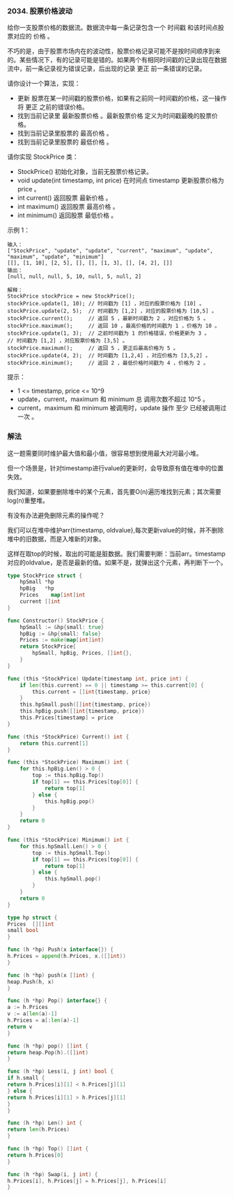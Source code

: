 ### 2034. 股票价格波动
给你一支股票价格的数据流。数据流中每一条记录包含一个 时间戳 和该时间点股票对应的 价格 。

不巧的是，由于股票市场内在的波动性，股票价格记录可能不是按时间顺序到来的。某些情况下，有的记录可能是错的。如果两个有相同时间戳的记录出现在数据流中，前一条记录视为错误记录，后出现的记录 更正 前一条错误的记录。

请你设计一个算法，实现：

- 更新 股票在某一时间戳的股票价格，如果有之前同一时间戳的价格，这一操作将 更正 之前的错误价格。
- 找到当前记录里 最新股票价格 。最新股票价格 定义为时间戳最晚的股票价格。
- 找到当前记录里股票的 最高价格 。
- 找到当前记录里股票的 最低价格 。

请你实现 StockPrice 类：

- StockPrice() 初始化对象，当前无股票价格记录。
- void update(int timestamp, int price) 在时间点 timestamp 更新股票价格为 price 。
- int current() 返回股票 最新价格 。
- int maximum() 返回股票 最高价格 。
- int minimum() 返回股票 最低价格 。


示例 1：
```
输入：
["StockPrice", "update", "update", "current", "maximum", "update", "maximum", "update", "minimum"]
[[], [1, 10], [2, 5], [], [], [1, 3], [], [4, 2], []]
输出：
[null, null, null, 5, 10, null, 5, null, 2]

解释：
StockPrice stockPrice = new StockPrice();
stockPrice.update(1, 10); // 时间戳为 [1] ，对应的股票价格为 [10] 。
stockPrice.update(2, 5);  // 时间戳为 [1,2] ，对应的股票价格为 [10,5] 。
stockPrice.current();     // 返回 5 ，最新时间戳为 2 ，对应价格为 5 。
stockPrice.maximum();     // 返回 10 ，最高价格的时间戳为 1 ，价格为 10 。
stockPrice.update(1, 3);  // 之前时间戳为 1 的价格错误，价格更新为 3 。
// 时间戳为 [1,2] ，对应股票价格为 [3,5] 。
stockPrice.maximum();     // 返回 5 ，更正后最高价格为 5 。
stockPrice.update(4, 2);  // 时间戳为 [1,2,4] ，对应价格为 [3,5,2] 。
stockPrice.minimum();     // 返回 2 ，最低价格时间戳为 4 ，价格为 2 。
```

提示：

- 1 <= timestamp, price <= 10^9
- update，current，maximum 和 minimum 总 调用次数不超过 10^5 。
- current，maximum 和 minimum 被调用时，update 操作 至少 已经被调用过 一次 。

### 解法
这一题需要同时维护最大值和最小值，很容易想到使用最大对河最小堆。

但一个场景是，针对timestamp进行value的更新时，会导致原有值在堆中的位置失效。

我们知道，如果要删除堆中的某个元素，首先要O(n)遍历堆找到元素；其次需要log(n)重整堆。

有没有办法避免删除元素的操作呢？

我们可以在堆中维护arr{timestamp, oldvalue},每次更新value的时候，并不删除堆中的旧数据，而是入堆新的对象。

这样在取top的时候，取出的可能是脏数据。我们需要判断：当前arr。timestamp对应的oldvalue，是否是最新的值。如果不是，就弹出这个元素，再判断下一个。
```go
type StockPrice struct {
	hpSmall *hp
	hpBig   *hp
	Prices    map[int]int
	current []int
}

func Constructor() StockPrice {
	hpSmall := &hp{small: true}
	hpBig := &hp{small: false}
	Prices := make(map[int]int)
	return StockPrice{
		hpSmall, hpBig, Prices, []int{},
	}
}

func (this *StockPrice) Update(timestamp int, price int) {
	if len(this.current) == 0 || timestamp >= this.current[0] {
		this.current = []int{timestamp, price}
	}
	this.hpSmall.push([]int{timestamp, price})
	this.hpBig.push([]int{timestamp, price})
	this.Prices[timestamp] = price
}

func (this *StockPrice) Current() int {
	return this.current[1]
}

func (this *StockPrice) Maximum() int {
	for this.hpBig.Len() > 0 {
		top := this.hpBig.Top()
		if top[1] == this.Prices[top[0]] {
			return top[1]
		} else {
			this.hpBig.pop()
		}
	}
	return 0
}

func (this *StockPrice) Minimum() int {
	for this.hpSmall.Len() > 0 {
		top := this.hpSmall.Top()
		if top[1] == this.Prices[top[0]] {
			return top[1]
		} else {
			this.hpSmall.pop()
		}
	}
	return 0
}

type hp struct {
Prices  [][]int
small bool
}

func (h *hp) Push(x interface{}) {
h.Prices = append(h.Prices, x.([]int))
}

func (h *hp) push(x []int) {
heap.Push(h, x)
}

func (h *hp) Pop() interface{} {
a := h.Prices
v := a[len(a)-1]
h.Prices = a[:len(a)-1]
return v
}

func (h *hp) pop() []int {
return heap.Pop(h).([]int)
}

func (h *hp) Less(i, j int) bool {
if h.small {
return h.Prices[i][1] < h.Prices[j][1]
} else {
return h.Prices[i][1] > h.Prices[j][1]
}
}

func (h *hp) Len() int {
return len(h.Prices)
}

func (h *hp) Top() []int {
return h.Prices[0]
}

func (h *hp) Swap(i, j int) {
h.Prices[i], h.Prices[j] = h.Prices[j], h.Prices[i]
}
```